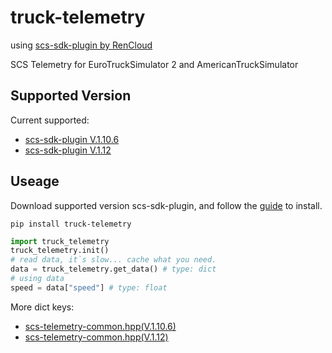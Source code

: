 # truck-telemetry
using [scs-sdk-plugin by RenCloud](https://github.com/RenCloud/scs-sdk-plugin)

SCS Telemetry for EuroTruckSimulator 2 and AmericanTruckSimulator

## Supported Version
Current supported:
* [scs-sdk-plugin V.1.10.6](https://github.com/RenCloud/scs-sdk-plugin/releases/tag/V.1.10.6)
* [scs-sdk-plugin V.1.12](https://github.com/RenCloud/scs-sdk-plugin/releases/tag/V.1.12)

## Useage
Download supported version scs-sdk-plugin, and follow the [guide](https://github.com/RenCloud/scs-sdk-plugin#installation) to install.

```pip install truck-telemetry```

```python
import truck_telemetry
truck_telemetry.init()
# read data, it`s slow... cache what you need.
data = truck_telemetry.get_data() # type: dict
# using data
speed = data["speed"] # type: float
```

More dict keys:
* [scs-telemetry-common.hpp(V.1.10.6)](https://github.com/RenCloud/scs-sdk-plugin/blob/V.1.10.6/scs-telemetry/inc/scs-telemetry-common.hpp)
* [scs-telemetry-common.hpp(V.1.12)](https://github.com/RenCloud/scs-sdk-plugin/blob/V.1.12/scs-telemetry/inc/scs-telemetry-common.hpp)